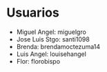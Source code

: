 # Usuarios
- Miguel Angel: miguelgro
- Jose Luis Stgo: santi1098
- Brenda: brendamoctezuma14
- Luis Angel: louisehangel
- Flor: florobispo
